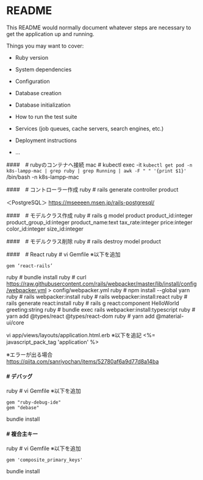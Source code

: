 # README

This README would normally document whatever steps are necessary to get the
application up and running.

Things you may want to cover:

* Ruby version

* System dependencies

* Configuration

* Database creation

* Database initialization

* How to run the test suite

* Services (job queues, cache servers, search engines, etc.)

* Deployment instructions

* ...

####　# rubyのコンテナへ接続
mac # kubectl exec -it `kubectl get pod -n k8s-lampp-mac | grep ruby | grep Running | awk -F " " '{print $1}'` /bin/bash -n k8s-lampp-mac  

####　# コントローラー作成
ruby # rails generate controller product

＜PostgreSQL＞
https://mseeeen.msen.jp/rails-postgresql/

####　# モデルクラス作成
ruby # rails g model product product_id:integer product_group_id:integer product_name:text tax_rate:integer price:integer color_id:integer size_id:integer

####　# モデルクラス削除
ruby # rails destroy model product

####　# React
ruby # vi Gemfile
※以下を追加
```
gem ‘react-rails’
```

ruby # bundle install
ruby # curl https://raw.githubusercontent.com/rails/webpacker/master/lib/install/config/webpacker.yml > config/webpacker.yml
ruby # npm install --global yarn
ruby # rails webpacker:install
ruby # rails webpacker:install:react
ruby # rails generate react:install
ruby # rails g react:component HelloWorld greeting:string
ruby # bundle exec rails webpacker:install:typescript
ruby # yarn add @types/react @types/react-dom
ruby # yarn add @material-ui/core

vi app/views/layouts/application.html.erb
※以下を追記
<%= javascript_pack_tag 'application' %>

※エラーが出る場合
https://qiita.com/sanriyochan/items/52780af6a9d77d8a14ba

#### # デバッグ
ruby # vi Gemfile
※以下を追加
```
gem "ruby-debug-ide"
gem "debase"
```
bundle install

#### # 複合主キー
ruby # vi Gemfile
※以下を追加
```
gem 'composite_primary_keys'
```
bundle install